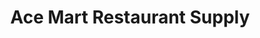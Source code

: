 ---
title: "Ace Mart Restaurant Supply"
url: /houston/ace-mart-restaurant-supply/
shop: Allgemein
---